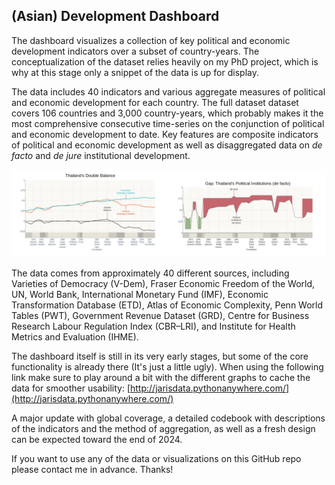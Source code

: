 ## (Asian) Development Dashboard

The dashboard visualizes a collection of key political and economic development indicators over a subset of country-years. The conceptualization of the dataset relies heavily on my PhD project, which is why at this stage only a snippet of the data is up for display. 

The data includes 40 indicators and various aggregate measures of political and economic development for each country. The full dataset dataset covers 106 countries and 3,000 country-years, which probably makes it the most comprehensive consecutive time-series on the conjunction of political and economic development to date. Key features are composite indicators of political and economic development as well as disaggregated data on _de facto_ and _de jure_ institutional development. 

![](https://github.com/jarisdata/asian_development_data/blob/main/graphs/tha_db_gap.png)

The data comes from approximately 40 different sources, including Varieties of Democracy (V-Dem), Fraser Economic Freedom of the World, UN, World Bank, International Monetary Fund (IMF), Economic Transformation Database (ETD), Atlas of Economic Complexity, Penn World Tables (PWT), Government Revenue Dataset (GRD), Centre for Business Research Labour Regulation Index (CBR–LRI), and Institute for Health Metrics and Evaluation (IHME).

The dashboard itself is still in its very early stages, but some of the core functionality is already there (It's just a little ugly). When using the following link make sure to play around a bit with the different graphs to cache the data for smoother usability: [http://jarisdata.pythonanywhere.com/](http://jarisdata.pythonanywhere.com/)

A major update with global coverage, a detailed codebook with descriptions of the indicators and the method of aggregation, as well as a fresh design can be expected toward the end of 2024.

If you want to use any of the data or visualizations on this GitHub repo please contact me in advance. Thanks!


